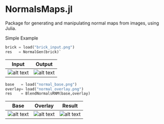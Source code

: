 # NormalsMaps.jl
Package for generating and manipulating normal maps from images, using Julia.

Simple Example
```python
brick = load("brick_input.png")
res   = NormalGen(brick)`
```

Input             |  Output
:-------------------------:|:-------------------------:
![alt text](https://github.com/NTimmons/Normals.jl/blob/master/test/brick_input.png?raw=true)  |  ![alt text](https://github.com/NTimmons/Normals.jl/blob/master/test/brick_output.png?raw=true)

```python
base   = load("normal_base.png")
overlay= load("normal_overlay.png")
res    = BlendNormalsRNM(base,overlay)
```
Base                       |  Overlay                  | Result
:-------------------------:|:-------------------------:|:-------------------------:
![alt text](https://github.com/NTimmons/Normals.jl/blob/master/test/normal_base.png?raw=true)  |  ![alt text](https://github.com/NTimmons/Normals.jl/blob/master/test/normal_overlay.png?raw=true) | ![alt text](https://github.com/NTimmons/Normals.jl/blob/master/test/normal_combined.png?raw=true)
